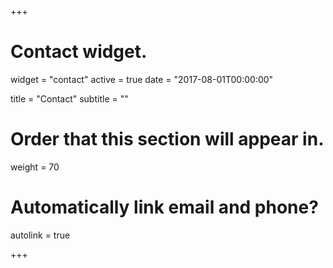 +++
# Contact widget.
widget = "contact"
active = true
date = "2017-08-01T00:00:00"

title = "Contact"
subtitle = ""

# Order that this section will appear in.
weight = 70

# Automatically link email and phone?
autolink = true

+++
